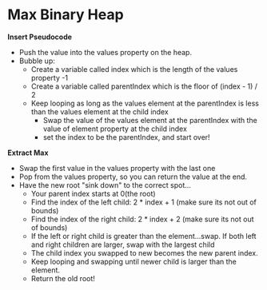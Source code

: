 # Max Binary Heap

**Insert Pseudocode**
- Push the value into the values property on the heap.
- Bubble up: 
    - Create a variable called index which is the length of the values property -1
    - Create a variable called parentIndex which is the floor of (index - 1) / 2
    - Keep looping as long as the values element at the parentIndex is less than the values element at the child index
        - Swap the value of the values element at the parentIndex with the value of element property at the child index
        - set the index to be the parentIndex, and start over!

**Extract Max**
- Swap the first value in the values property with the last one
- Pop from the values property, so you can return the value at the end.
- Have the new root "sink down" to the correct spot...
    - Your parent index starts at 0(the root)
    - Find the index of the left child: 2 * index + 1 (make sure its not out of bounds)
    - Find the index of the right child: 2 * index + 2 (make sure its not out of bounds)
    - If the left or right child is greater than the element...swap. If both left and right children are larger, swap with the largest child
    - The child index you swapped to new becomes the new parent index.
    - Keep looping and swapping until newer child is larger than the element.
    - Return the old root!